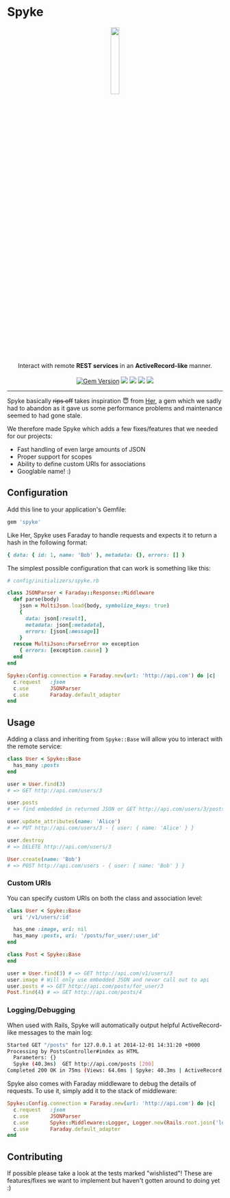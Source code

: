 # Spyke

<p align="center">
  <img src="http://upload.wikimedia.org/wikipedia/en/thumb/2/21/Spyke.jpg/392px-Spyke.jpg" width="20%" />
  <br/>
  Interact with remote <strong>REST services</strong> in an <strong>ActiveRecord-like</strong> manner.
  <br /><br />
  <a href="https://rubygems.org/gems/spyke"><img src="https://badge.fury.io/rb/spyke.svg?style=flat" alt="Gem Version"></a>
  <a href='https://gemnasium.com/balvig/spyke'><img src="https://gemnasium.com/balvig/spyke.svg" /></a>
  <a href="https://codeclimate.com/github/balvig/spyke"><img src="https://codeclimate.com/github/balvig/spyke/badges/gpa.svg" /></a>
  <a href='https://coveralls.io/r/balvig/spyke?branch=master'><img src='https://img.shields.io/coveralls/balvig/spyke.svg?style=flat' /></a>
  <a href="https://travis-ci.org/balvig/spyke"><img src="https://travis-ci.org/balvig/spyke.svg?branch=master" /></a>
</p>

---

Spyke basically ~~rips off~~ takes inspiration :innocent: from [Her](https://github.com/remiprev/her), a gem which we sadly had to abandon as it gave us some performance problems and maintenance seemed to had gone stale.

We therefore made Spyke which adds a few fixes/features that we needed for our projects:

- Fast handling of even large amounts of JSON
- Proper support for scopes
- Ability to define custom URIs for associations
- Googlable name! :)

## Configuration

Add this line to your application's Gemfile:

```ruby
gem 'spyke'
```

Like Her, Spyke uses Faraday to handle requests and expects it to return a hash in the following format:

```ruby
{ data: { id: 1, name: 'Bob' }, metadata: {}, errors: [] }
```

The simplest possible configuration that can work is something like this:

```ruby
# config/initializers/spyke.rb

class JSONParser < Faraday::Response::Middleware
  def parse(body)
    json = MultiJson.load(body, symbolize_keys: true)
    {
      data: json[:result],
      metadata: json[:metadata],
      errors: [json[:message]]
    }
  rescue MultiJson::ParseError => exception
    { errors: [exception.cause] }
  end
end

Spyke::Config.connection = Faraday.new(url: 'http://api.com') do |c|
  c.request   :json
  c.use       JSONParser
  c.use       Faraday.default_adapter
end
```

## Usage

Adding a class and inheriting from `Spyke::Base` will allow you to interact with the remote service:

```ruby
class User < Spyke::Base
  has_many :posts
end

user = User.find(3)
# => GET http://api.com/users/3

user.posts
# => find embedded in returned JSON or GET http://api.com/users/3/posts

user.update_attributes(name: 'Alice')
# => PUT http://api.com/users/3 - { user: { name: 'Alice' } }

user.destroy
# => DELETE http://api.com/users/3

User.create(name: 'Bob')
# => POST http://api.com/users - { user: { name: 'Bob' } }
```

### Custom URIs

You can specify custom URIs on both the class and association level:

```ruby
class User < Spyke::Base
  uri '/v1/users/:id'

  has_one :image, uri: nil
  has_many :posts, uri: '/posts/for_user/:user_id'
end

class Post < Spyke::Base
end

user = User.find(3) # => GET http://api.com/v1/users/3
user.image # Will only use embedded JSON and never call out to api
user.posts # => GET http://api.com/posts/for_user/3
Post.find(4) # => GET http://api.com/posts/4
```

### Logging/Debugging

When used with Rails, Spyke will automatically output helpful
ActiveRecord-like messages to the main log:

```bash
Started GET "/posts" for 127.0.0.1 at 2014-12-01 14:31:20 +0000
Processing by PostsController#index as HTML
  Parameters: {}
  Spyke (40.3ms)  GET http://api.com/posts [200]
Completed 200 OK in 75ms (Views: 64.6ms | Spyke: 40.3ms | ActiveRecord: 0ms)
```

Spyke also comes with Faraday middleware to debug the details of
requests. To use it, simply add it to the stack of middleware:

```ruby
Spyke::Config.connection = Faraday.new(url: 'http://api.com') do |c|
  c.request   :json
  c.use       JSONParser
  c.use       Spyke::Middleware::Logger, Logger.new(Rails.root.join('log', 'faraday.log')) if Rails.env.development?
  c.use       Faraday.default_adapter
end
```

## Contributing

If possible please take a look at the tests marked "wishlisted"!
These are features/fixes we want to implement but haven't gotten around to doing yet :)
